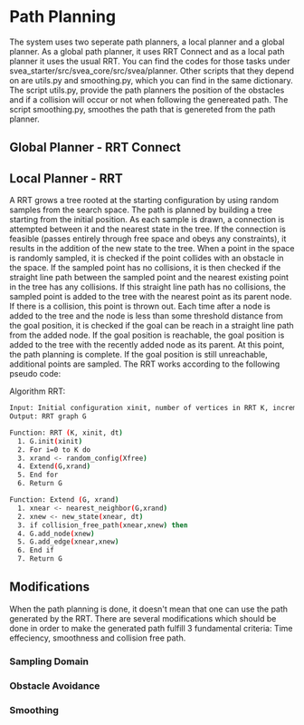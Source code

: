 # Path Planning

The system uses two seperate path planners, a local planner and a global planner. As a global path planner, it uses RRT Connect and as a local path planner it uses the usual RRT. You can find the codes for those tasks under svea_starter/src/svea_core/src/svea/planner. Other scripts that they depend on are utils.py and smoothing.py, which you can find in the same dictionary. The script utils.py, provide the path planners the position of the obstacles and if a collision will occur or not when following the genereated path. The script smoothing.py, smoothes the path that is genereted from the path planner. 

## Global Planner - RRT Connect

## Local Planner - RRT

A RRT grows a tree rooted at the starting configuration by using random samples from the search space. The path is planned by building a tree starting from the initial position. As each sample is drawn, a connection is attempted between it and the nearest state in the tree. If the connection is feasible (passes entirely through free space and obeys any constraints), it results in the addition of the new state to the tree. When a point in the space is randomly sampled, it is checked if the point collides with an obstacle in the space. If the sampled point has no collisions, it is then checked if the straight line path between the sampled point and the nearest existing point in the tree has any collisions. If this straight line path has no collisions, the sampled point is added to the tree with the nearest point as its parent node. If there is a collision, this point is thrown out. Each time after a node is added to the tree and the node is less than some threshold distance from the goal position, it is checked if the goal can be reach in a straight line path from the added node. If the goal position is reachable, the goal position is added to the tree with the recently added node as its parent. At this point, the path planning is complete. If the goal position is still unreachable, additional points are sampled. The RRT works according to the following pseudo code:

Algorithm RRT:

```bash
Input: Initial configuration xinit, number of vertices in RRT K, incremental distance dt, Xfree is free space)
Output: RRT graph G

Function: RRT (K, xinit, dt)
  1. G.init(xinit)
  2. For i=0 to K do
  3. xrand <- random_config(Xfree)
  4. Extend(G,xrand)
  5. End for
  6. Return G

Function: Extend (G, xrand)
  1. xnear <- nearest_neighbor(G,xrand)
  2. xnew <- new_state(xnear, dt)
  3. if collision_free_path(xnear,xnew) then
  4. G.add_node(xnew)
  5. G.add_edge(xnear,xnew)
  6. End if
  7. Return G
```


## Modifications

When the path planning is done, it doesn't mean that one can use the path generated by the RRT. There are several modifications which should be done in order to make the generated path fulfill 3 fundamental criteria: Time effeciency, smoothness and collision free path. 

### Sampling Domain

### Obstacle Avoidance

### Smoothing




